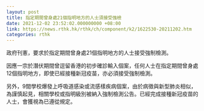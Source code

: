 ```yaml
---
layout: post
title: 指定期間曾身處21個指明地方的人士須接受強檢
date: 2021-12-02 23:52:02.000000000 +08:00
link: https://news.rthk.hk/rthk/ch/component/k2/1622530-20211202.htm
categories: rthk
---
```


政府刊憲，要求於指定期間曾身處21個指明地方的人士接受強制檢測。

因應一宗於潛伏期間曾逗留香港的初步確診輸入個案，任何人士在指定期間曾身處12個指明地方，即使已經接種新冠疫苗，亦必須接受強制檢測。

另外，9間學校爆發上呼吸道感染或流感樣疾病個案，由於病徵與新型肺炎相似，為謹慎起見，相關學校或指明級別被納入強制檢測公告。已經完成接種新冠疫苗的人士，會獲視為已遵從規定。
